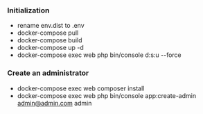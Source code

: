 ### Initialization

- rename env.dist to .env
- docker-compose pull
- docker-compose build
- docker-compose up -d
- docker-compose exec web php bin/console d:s:u --force

### Create an administrator
- docker-compose exec web composer install
- docker-compose exec web  php bin/console app:create-admin admin@admin.com admin


